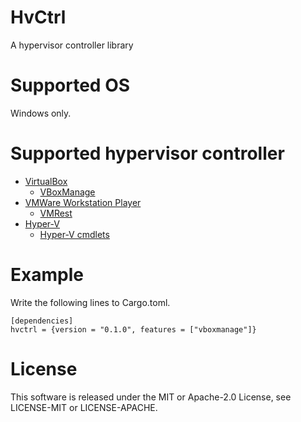 # HvCtrl

A hypervisor controller library

# Supported OS

Windows only.

# Supported hypervisor controller

- [VirtualBox](https://www.virtualbox.org/)
    - [VBoxManage](https://www.virtualbox.org/manual/ch08.html)
- [VMWare Workstation Player](https://www.vmware.com/products/workstation-player.html)
    - [VMRest](https://code.vmware.com/apis/413)
- [Hyper-V](https://docs.microsoft.com/en-us/virtualization/hyper-v-on-windows/about/)
    - [Hyper-V cmdlets](https://docs.microsoft.com/en-us/powershell/module/hyper-v/?view=win10-ps)

# Example

Write the following lines to Cargo.toml.

```
[dependencies]
hvctrl = {version = "0.1.0", features = ["vboxmanage"]}
```

# License

This software is released under the MIT or Apache-2.0 License, see LICENSE-MIT or LICENSE-APACHE.
